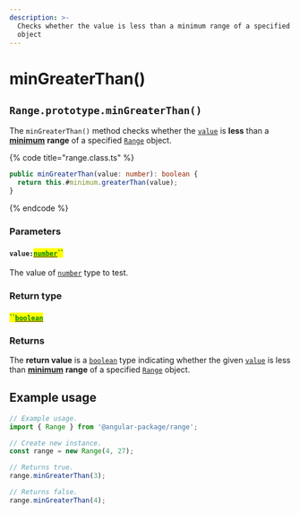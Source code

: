 ```yaml
---
description: >-
  Checks whether the value is less than a minimum range of a specified `Range`
  object
---
```


# minGreaterThan()

## `Range.prototype.minGreaterThan()`

The `minGreaterThan()` method checks whether the [`value`](mingreaterthan.md#value-number) is **less** than a [**minimum**](../properties/min.md) **range** of a specified [`Range`](broken-reference) object.

{% code title="range.class.ts" %}
```typescript
public minGreaterThan(value: number): boolean {
  return this.#minimum.greaterThan(value);
}
```
{% endcode %}

### Parameters

#### `value:`[<mark style="color:green;">`number`</mark>](https://developer.mozilla.org/en-US/docs/Web/JavaScript/Reference/Global\_Objects/Number)<mark style="color:green;">``</mark>

The value of [`number`](https://developer.mozilla.org/en-US/docs/Web/JavaScript/Reference/Global\_Objects/Number) type to test.

### Return type

#### <mark style="color:green;">``</mark>[<mark style="color:green;">`boolean`</mark>](https://www.typescriptlang.org/docs/handbook/basic-types.html#boolean)&#x20;

### Returns

The **return value** is a [`boolean`](https://developer.mozilla.org/en-US/docs/Web/JavaScript/Reference/Global\_Objects/Boolean) type indicating whether the given [`value`](mingreaterthan.md#value-number) is less than [**minimum**](../properties/min.md) **range** of a specified [`Range`](broken-reference) object.

## Example usage

```typescript
// Example usage.
import { Range } from '@angular-package/range';

// Create new instance.
const range = new Range(4, 27);

// Returns true.
range.minGreaterThan(3);

// Returns false.
range.minGreaterThan(4);
```

